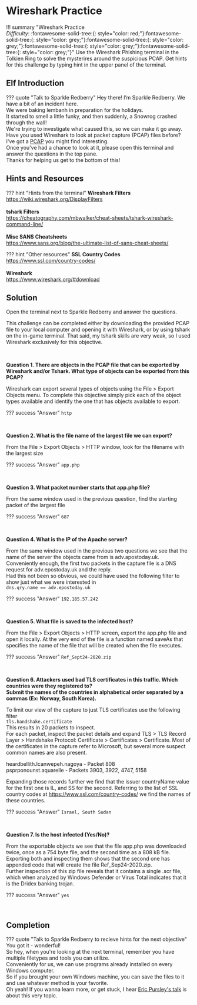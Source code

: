 # Wireshark Practice

!!! summary "Wireshark Practice<br>*Difficulty*: :fontawesome-solid-tree:{: style="color: red;"}:fontawesome-solid-tree:{: style="color: grey;"}:fontawesome-solid-tree:{: style="color: grey;"}:fontawesome-solid-tree:{: style="color: grey;"}:fontawesome-solid-tree:{: style="color: grey;"}"
    Use the Wireshark Phishing terminal in the Tolkien Ring to solve the mysterires around the suspicious PCAP.  Get hints for this challenge by typing hint in the upper panel of the terminal.

## Elf Introduction

??? quote "Talk to Sparkle Redberry"
    Hey there! I’m Sparkle Redberry. We have a bit of an incident here.<br>
    We were baking lembanh in preparation for the holidays.<br>
    It started to smell a little funky, and then suddenly, a Snowrog crashed through the wall!<br>
    We're trying to investigate what caused this, so we can make it go away.<br>
    Have you used Wireshark to look at packet capture (PCAP) files before?<br>
    I've got a <a href="https://storage.googleapis.com/hhc22_player_assets/suspicious.pcap">PCAP</a> you might find interesting.<br>
    Once you've had a chance to look at it, please open this terminal and answer the questions in the top pane.<br>
    Thanks for helping us get to the bottom of this!

## Hints and Resources

??? hint "Hints from the terminal"
    **Wireshark Filters**<br><a href="https://wiki.wireshark.org/DisplayFilters">https://wiki.wireshark.org/DisplayFilters</a><br>
    <br>
    **tshark Filters**<br><a href="https://cheatography.com/mbwalker/cheat-sheets/tshark-wireshark-command-line/">https://cheatography.com/mbwalker/cheat-sheets/tshark-wireshark-command-line/</a><br>
    <br>
    **Misc SANS Cheatsheets**<br><a href="https://www.sans.org/blog/the-ultimate-list-of-sans-cheat-sheets/">https://www.sans.org/blog/the-ultimate-list-of-sans-cheat-sheets/</a>

??? hint "Other resources"
    **SSL Country Codes**<br><a href="https://www.ssl.com/country-codes/">https://www.ssl.com/country-codes/</a><br>
    <br>
    **Wireshark**<br><a href="https://www.wireshark.org/#download">https://www.wireshark.org/#download</a>

## Solution

Open the terminal next to Sparkle Redberry and answer the questions.

This challenge can be completed either by downloading the provided PCAP file to your local computer and opening it with Wireshark, or by using tshark on the in-game terminal.  That said, my tshark skills are very weak, so I used Wireshark exclusively for this objective.

<br>

**Question 1. There are objects in the PCAP file that can be exported by Wireshark and/or Tshark. What type of objects can be exported from this PCAP?**

Wireshark can export several types of objects using the File > Export Objects menu.  To complete this objective simply pick each of the object types available and identify the one that has objects available to export.

??? success "Answer"
    `http`

<br>

**Question 2. What is the file name of the largest file we can export?**

From the File > Export Objects > HTTP window, look for the filename with the largest size

??? success "Answer"
    `app.php`

<br>

**Question 3. What packet number starts that app.php file?**

From the same window used in the previous question, find the starting packet of the largest file

??? success "Answer"
    `687`

<br>

**Question 4. What is the IP of the Apache server?**

From the same window used in the previous two questions we see that the name of the server the objects came from is adv.apostoday.uk.<br>
Conveniently enough, the first two packets in the capture file is a DNS request for adv.epostoday.uk and the reply.<br>
Had this not been so obvious, we could have used the following filter to show just what we were interested in<br>
`dns.qry.name == adv.epostoday.uk`

??? success "Answer"
    `192.185.57.242`

<br>

**Question 5. What file is saved to the infected host?**

From the File > Export Objects > HTTP screen, export the app.php file and open it locally.  At the very end of the file is a function named saveAs that specifies the name of the file that will be created when the file executes.

??? success "Answer"
    `Ref_Sept24-2020.zip`

<br>

**Question 6. Attackers used bad TLS certificates in this traffic. Which countries were they registered to?<br>Submit the names of the countries in alphabetical order separated by a commas (Ex: Norway, South Korea).**


To limit our view of the capture to just TLS certificates use the following filter<br>
`tls.handshake.certificate`<br>
This results in 20 packets to inspect.<br>
For each packet, inspect the packet details and expand TLS > TLS Record Layer > Handshake Protocol: Certificate > Certificates > Certificate.  Most of the certificates in the capture refer to Microsoft, but several more suspect common names are also present.<br>
    
heardbellith.Icanwepeh.nagoya - Packet 808<br>
psprponounst.aquarelle - Packets 3903, 3922, 4747, 5158<br>
    
Expanding  those records further we find that the issuer countryName value for the first one is IL, and SS for the second.
Referring to the list of SSL country codes at <a href="https://www.ssl.com/country-codes/">https://www.ssl.com/country-codes/</a> we find the names of these countries.

??? success "Answer"
    `Israel, South Sudan`

<br>

**Question 7. Is the host infected (Yes/No)?**

From the exportable objects we see that the file app.php was downloaded twice, once as a 754 byte file, and the second time as a 808 kB file.  Exporting both and inspecting them shows that the second one has appended code that will create the file Ref_Sep24-2020.zip.<br>
Further inspection of this zip file reveals that it contains a single .scr file, which when analyzed by Windows Defender or Virus Total indicates that it is the Dridex banking trojan.

??? success "Answer"
    `yes`

<br>

## Completion

??? quote "Talk to Sparkle Redberry to recieve hints for the next objective"
    You got it - wonderful!<br>
    So hey, when you're looking at the next terminal, remember you have multiple filetypes and tools you can utilize.<br>
    Conveniently for us, we can use programs already installed on every Windows computer.<br>
    So if you brought your own Windows machine, you can save the files to it and use whatever method is your favorite.<br>
    Oh yeah! If you wanna learn more, or get stuck, I hear <a href="https://youtu.be/5NZeHYPMXAE">Eric Pursley's talk</a> is about this very topic.
